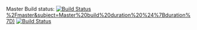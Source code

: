 Master Build status: [![Build Status](http://ec2-54-183-185-186.us-west-1.compute.amazonaws.com/buildStatus/icon?job=iac-policies-master)%2Fmaster&subject=Master%20build%20duration%20%24%7Bduration%7D)](http://ec2-54-183-185-186.us-west-1.compute.amazonaws.com/job/iac-policies-master/)
[![Build Status](https://jenkins.<domain>.com/buildStatus/icon?job=<repo>%2Fdev&subject=Dev%20build%20duration%20${duration})](https://jenkins.<domain>.com/view/<link-to-jenkins-job>)

